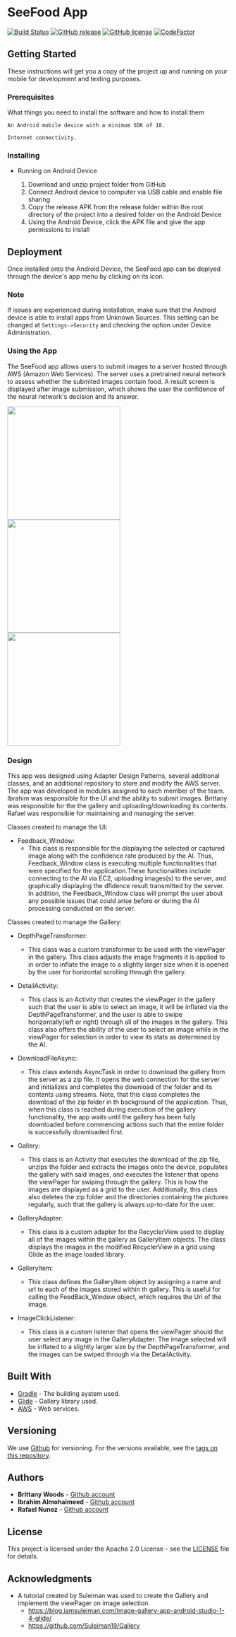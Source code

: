 
# SeeFood App 
[![Build Status](https://travis-ci.com/IbrahimNM/seefood_app.svg?token=Z7DztJ4D33ytYAbsRtvx&branch=master)](https://travis-ci.com/IbrahimNM/seefood_app) [![GitHub release](https://img.shields.io/badge/release-1.0.0-blue.svg)](https://github.com/IbrahimNM/seefood_app/releases/) [![GitHub license](https://img.shields.io/badge/license-Apache-yellowgreen.svg)](https://opensource.org/licenses/Apache-2.0) [![CodeFactor](https://www.codefactor.io/repository/github/ibrahimnm/seefood_app/badge)](https://www.codefactor.io/repository/github/ibrahimnm/seefood_app)


## Getting Started

These instructions will get you a copy of the project up and running on your mobile for development and testing purposes.

### Prerequisites

What things you need to install the software and how to install them

```
An Android mobile device with a minimum SDK of 18.
```

```
Internet connectivity.
```

### Installing

* Running on Android Device

  1. Download and unzip project folder from GitHub
  2. Connect Android device to computer via USB cable and enable file sharing
  3. Copy the release APK from the release folder within the root directory of the project into a desired folder on the Android Device
  4. Using the Android Device, click the APK file and give the app permissions to install

## Deployment

Once installed onto the Android Device, the SeeFood app can be deplyed through the device's app menu by clicking on its icon.

### Note

If issues are experienced during installation, make sure that the Android device is able to install apps from Unknown Sources. This
setting can be changed at ```Settings->Security``` and checking the option under Device Administration.

### Using the App

The SeeFood app allows users to submit images to a server hosted through AWS (Amazon Web Services). 
The server uses a pretrained neural network to assess whether the submited images contain food. A result screen is displayed after 
image submission, which shows the user the confidence of the neural network's decision and its answer. 

<img src="pictures/Screenshot_20181203-184120.png" alt="" width="256"> <img src="pictures/Screenshot_20181203-184131.png" alt="" width="256"> <img src="pictures/Screenshot_20181203-184547.png" alt="" width="256">

### Design

This app was designed using Adapter Design Patterns, several additional classes, and an additional repository to store and modify the
AWS server. The app was developed in modules assigned to each member of the team. Ibrahim was responsible for the UI and the ability to 
submit images. Brittany was responsible for the the gallery and uploading/downloading its contents. Rafael was responsible for 
maintaining and managing the server.

Classes created to manage the UI:
  * Feedback_Window:
    * This class is responsible for the displaying the selected or captured image along with the confidence rate produced by the AI.
    Thus, Feedback_Window class is executing multiple functionalities that were specified for the application.These functionalities 
    include connecting to the AI via EC2, uploading images(s) to the server, and graphically displaying the dfidence result transmitted 
    by the server. In addition, the Feedback_Window class will prompt the user about any possible issues that could arise before or 
    during the AI processing conducted on the server.
    
Classes created to manage the Gallery:
  * DepthPageTransformer:
    * This class was a custom transformer to be used with the viewPager in the gallery. This class adjusts the image fragments it is 
    applied to in order to inflate the image to a slightly larger size when it is opened by the user for horizontal scrolling through
    the gallery.
    
  * DetailActivity:
    * This class is an Activity that creates the viewPager in the gallery such that the user is able to select an image, it will be 
    inflated via the DepthPageTransformer, and the user is able to swipe horizontally(left or right) through all of the images in the 
    gallery. This class also offers the ability of the user to select an image while in the viewPager for selection in order to view its 
    stats as determined by the AI.
    
  * DownloadFileAsync:
    * This class extends AsyncTask in order to download the gallery from the server as a zip file. It opens the web connection for the 
    server and initializes and completes the download of the folder and its contents using streams. Note, that this class completes the 
    download of the zip folder in th background of the application. Thus, when this class is reached during execution of the gallery 
    functionality, the app waits until the gallery has been fully downloaded before commencing actions such that the entire folder is
    successfully downloaded first.
    
  * Gallery:
    * This class is an Activity that executes the download of the zip file, unzips the folder and extracts the images onto the device,
    populates the gallery with said images, and executes the listener that opens the viewPager for swiping through the gallery. This is
    how the images are displayed as a grid to the user. Additionally, this class also deletes the zip folder and the directories 
    containing the pictures regularly, such that the gallery is always up-to-date for the user.
    
  * GalleryAdapter:
    * This class is a custom adapter for the RecyclerView used to display all of the images within the gallery as GalleryItem objects. 
    The class displays the images in the modified RecyclerView in a grid using Glide as the image loaded library.
    
  * GalleryItem:
    * This class defines the GalleryItem object by assigning a name and url to each of the images stored within th gallery. This is 
    useful for calling the FeedBack_Window object, which requires the Uri of the image.
    
  * ImageClickListener:
    * This class is a custom listener that opens the viewPager should the user select any image in the GalleryAdapter. The image
    selected will be inflated to a slightly larger size by the DepthPageTransformer, and the images can be swiped through via the 
    DetailActivity.

## Built With

* [Gradle](https://gradle.org/) - The building system used.
* [Glide](https://github.com/bumptech/glide) - Gallery library used.
* [AWS](https://aws.amazon.com/) - Web services.

## Versioning

We use [Github](https://github.com/) for versioning. For the versions available, see the [tags on this repository](https://github.com/IbrahimNM/seefood_app/tags).

## Authors

* **Brittany Woods** - [Github account](https://github.com/w029bnw)
* **Ibrahim Almohaimeed** - [Github account](https://github.com/IbrahimNM)
* **Rafael Nunez** - [Github account](https://github.com/rnunez95)

## License

This project is licensed under the Apache 2.0 License - see the [LICENSE](LICENSE) file for details.

## Acknowledgments

* A tutorial created by Suleiman was used to create the Gallery and implement the viewPager on image selection.
  * https://blog.iamsuleiman.com/image-gallery-app-android-studio-1-4-glide/
  * https://github.com/Suleiman19/Gallery
